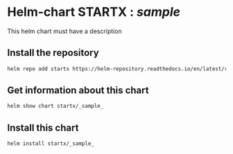 # Helm-chart STARTX : _sample_

This helm chart must have a description

## Install the repository

```bash
helm repo add startx https://helm-repository.readthedocs.io/en/latest/repos/stable/
```

## Get information about this chart

```bash
helm show chart startx/_sample_
```

## Install this chart

```bash
helm install startx/_sample_
```

